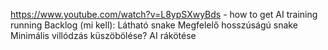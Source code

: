 https://www.youtube.com/watch?v=L8ypSXwyBds - how to get AI training running
Backlog (mi kell):
Látható snake
Megfelelő hosszúságú snake
Minimális villódzás küszöbölése?
AI rákötése
